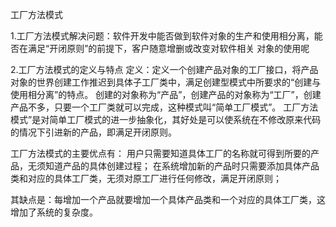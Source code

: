 工厂方法模式

1.工厂方法模式解决问题：软件开发中能否做到软件对象的生产和使用相分离，能否在满足“开闭原则”的前提下，客户随意增删或改变对软件相关
对象的使用呢

2.工厂方法模式的定义与特点
定义：定义一个创建产品对象的工厂接口，将产品对象的世界创建工作推迟到具体子工厂类中，满足创建型模式中所要求的“创建与使用相分离”的特点。
创建的对象称为“产品”，创建产品的对象称为“工厂”，创建产品不多，只要一个工厂类就可以完成，这种模式叫“简单工厂模式”。
工厂方法模式”是对简单工厂模式的进一步抽象化，其好处是可以使系统在不修改原来代码的情况下引进新的产品，即满足开闭原则。

工厂方法模式的主要优点有：
用户只需要知道具体工厂的名称就可得到所要的产品，无须知道产品的具体创建过程；
在系统增加新的产品时只需要添加具体产品类和对应的具体工厂类，无须对原工厂进行任何修改，满足开闭原则；

其缺点是：每增加一个产品就要增加一个具体产品类和一个对应的具体工厂类，这增加了系统的复杂度。